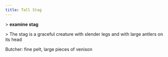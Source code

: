```yaml
---
title: Tall Stag
---
```


\> **examine stag**

\> The stag is a graceful creature with slender legs and with large
antlers on its head

Butcher: fine pelt, large pieces of venison
